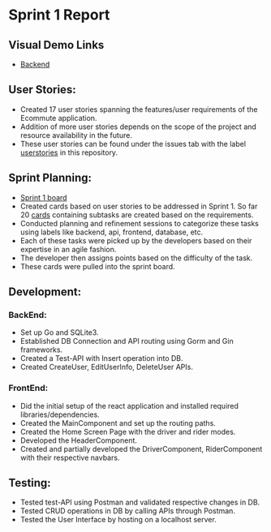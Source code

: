 # Sprint 1 Report
## Visual Demo Links
- [Backend](https://drive.google.com/file/d/1ctCNhc-GnYmWBDm2PjkkkPQuvS9cav4M/view?usp=sharing)
## User Stories:
- Created 17 user stories spanning the features/user requirements of the Ecommute application. 
- Addition of more user stories depends on the scope of the project and resource availability in the future. 
- These user stories can be found under the issues tab with the label [userstories](https://github.com/ssaditya/Ecommute-SE_Project/issues?q=is%3Aopen+is%3Aissue+label%3A%22user+stories%22) in this repository.
## Sprint Planning:
- [Sprint 1 board](https://github.com/ssaditya/Ecommute-SE_Project/projects/1)
- Created cards based on user stories to be addressed in Sprint 1. So far 20 [cards](https://github.com/ssaditya/Ecommute-SE_Project/issues?q=is%3Aopen+is%3Aissue+label%3A%22sprint+1%22) containing subtasks are created based on the requirements.
- Conducted planning and refinement sessions to categorize these tasks using labels like backend, api, frontend, database, etc.
- Each of these tasks were picked up by the developers based on their expertise in an agile fashion.
- The developer then assigns points based on the difficulty of the task.
- These cards were pulled into the sprint board.
## Development:
### BackEnd:
- Set up Go and SQLite3.
- Established DB Connection and API routing using Gorm and Gin frameworks.
- Created a Test-API with Insert operation into DB.
- Created CreateUser, EditUserInfo, DeleteUser APIs.
### FrontEnd:
- Did the initial setup of the react application and installed required libraries/dependencies.
- Created the MainComponent and set up the routing paths.
- Created the Home Screen Page with the driver and rider modes.
- Developed the HeaderComponent.
- Created and partially developed the DriverComponent, RiderComponent with their respective navbars.
## Testing:
- Tested test-API using Postman and validated respective changes in DB.
- Tested CRUD operations in DB by calling APIs through Postman.
- Tested the User Interface by hosting on a localhost server.
